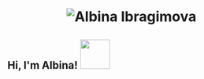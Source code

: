 <h1 align="center">
  <img src="https://raw.githubusercontent.com/Albina987/Albina987/main/name.svg" alt="Albina Ibragimova" />
</h1>
<h2> Hi, I'm Albina! <img src="https://media.giphy.com/media/v1.Y2lkPTc5MGI3NjExNm1vZ2pqbzdjZTF2NWVxZGI5cHpraDM3YmllNnQ5Z2R0MXNhbG9pNCZlcD12MV9pbnRlcm5hbF9naWZfYnlfaWQmY3Q9cw/bg283WKwSbH3i/giphy.gif" width="60"></h2>
